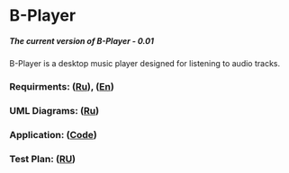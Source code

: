 # B-Player
##### The current version of B-Player - 0.01
B-Player is a desktop music player designed for listening to audio tracks.
### Requirments: ([Ru](https://github.com/steppbol/B-Player/blob/master/docs/Project%20Documentation/SRS.md)), ([En](https://github.com/steppbol/B-Player/blob/master/docs/Project%20Documentation/SRS(EN).md))
### UML Diagrams: ([Ru](https://github.com/steppbol/B-Player/blob/master/docs/Project%20Documentation/UMLDiagrams/README.md))
### Application: ([Code](https://github.com/steppbol/B-Player/tree/master/src))
### Test Plan: ([RU](https://github.com/steppbol/B-Player/blob/master/docs/Project%20Documentation/TestPlan/TestPlan.md))
